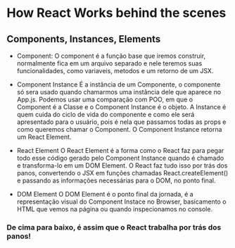 # How React Works behind the scenes

## Components, Instances, Elements

- Component: 
O component é a função base que iremos construir, normalmente fica em um arquivo separado e nele teremos suas funcionalidades, como variaveis, metodos e um retorno de um JSX.

- Component Instance
É a instância de um Componente, o componente só sera usado quando chamarmos uma instância dele que aparece no App.js. Podemos usar uma comparação com POO, em que o Component é a Classe e o Component Instance é o objeto. 
A Instance é quem cuida do ciclo de vida do componente e como ele será apresentado para o usuário, pois é nela que passamos todas as props e como queremos chamar o Component.
O Component Instance retorna um React Element.

- React Element
O React Element é a forma como o React faz para pegar todo esse código gerado pelo Component Instance quando é chamado e transforma-lo em um DOM Element. O React faz tudo isso por trás dos panos, convertendo o JSX em funções chamadas React.createElement() e passando as informações necessárias para o DOM, no ponto final.

- DOM Element
O DOM Element é o ponto final da jornada, é a representação visual do Component Instace no Browser, basicamento o HTML que vemos na página ou quando inspecionamos no console.

### De cima para baixo, é assim que o React trabalha por trás dos panos!